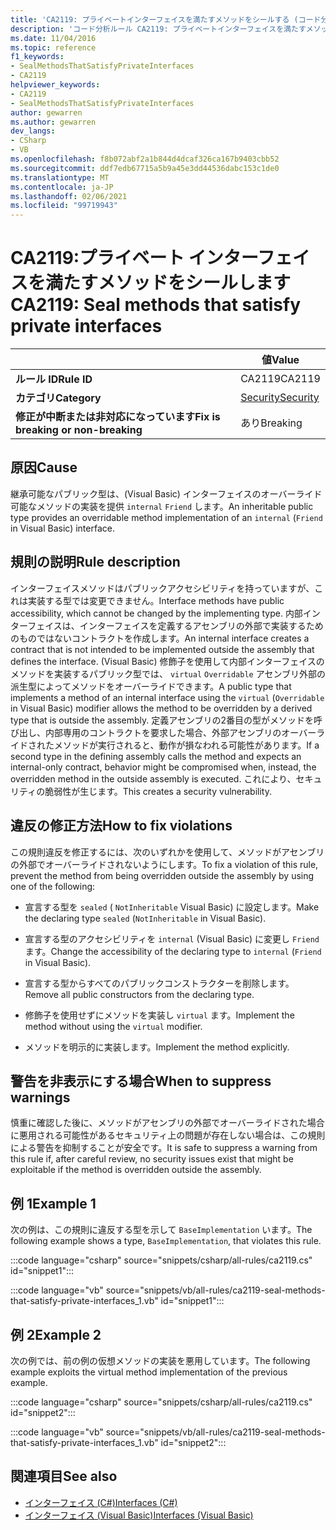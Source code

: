 ```yaml
---
title: 'CA2119: プライベートインターフェイスを満たすメソッドをシールする (コード分析)'
description: 'コード分析ルール CA2119: プライベートインターフェイスを満たすメソッドをシールする方法について説明します。'
ms.date: 11/04/2016
ms.topic: reference
f1_keywords:
- SealMethodsThatSatisfyPrivateInterfaces
- CA2119
helpviewer_keywords:
- CA2119
- SealMethodsThatSatisfyPrivateInterfaces
author: gewarren
ms.author: gewarren
dev_langs:
- CSharp
- VB
ms.openlocfilehash: f8b072abf2a1b844d4dcaf326ca167b9403cbb52
ms.sourcegitcommit: ddf7edb67715a5b9a45e3dd44536dabc153c1de0
ms.translationtype: MT
ms.contentlocale: ja-JP
ms.lasthandoff: 02/06/2021
ms.locfileid: "99719943"
---
```

# <a name="ca2119-seal-methods-that-satisfy-private-interfaces"></a><span data-ttu-id="cfb36-103">CA2119:プライベート インターフェイスを満たすメソッドをシールします</span><span class="sxs-lookup"><span data-stu-id="cfb36-103">CA2119: Seal methods that satisfy private interfaces</span></span>

| | <span data-ttu-id="cfb36-104">値</span><span class="sxs-lookup"><span data-stu-id="cfb36-104">Value</span></span> |
|-|-|
| <span data-ttu-id="cfb36-105">**ルール ID**</span><span class="sxs-lookup"><span data-stu-id="cfb36-105">**Rule ID**</span></span> |<span data-ttu-id="cfb36-106">CA2119</span><span class="sxs-lookup"><span data-stu-id="cfb36-106">CA2119</span></span>|
| <span data-ttu-id="cfb36-107">**カテゴリ**</span><span class="sxs-lookup"><span data-stu-id="cfb36-107">**Category**</span></span> |[<span data-ttu-id="cfb36-108">Security</span><span class="sxs-lookup"><span data-stu-id="cfb36-108">Security</span></span>](security-warnings.md)|
| <span data-ttu-id="cfb36-109">**修正が中断または非対応になっています**</span><span class="sxs-lookup"><span data-stu-id="cfb36-109">**Fix is breaking or non-breaking**</span></span> |<span data-ttu-id="cfb36-110">あり</span><span class="sxs-lookup"><span data-stu-id="cfb36-110">Breaking</span></span>|

## <a name="cause"></a><span data-ttu-id="cfb36-111">原因</span><span class="sxs-lookup"><span data-stu-id="cfb36-111">Cause</span></span>

<span data-ttu-id="cfb36-112">継承可能なパブリック型は、(Visual Basic) インターフェイスのオーバーライド可能なメソッドの実装を提供 `internal` `Friend` します。</span><span class="sxs-lookup"><span data-stu-id="cfb36-112">An inheritable public type provides an overridable method implementation of an `internal` (`Friend` in Visual Basic) interface.</span></span>

## <a name="rule-description"></a><span data-ttu-id="cfb36-113">規則の説明</span><span class="sxs-lookup"><span data-stu-id="cfb36-113">Rule description</span></span>

<span data-ttu-id="cfb36-114">インターフェイスメソッドはパブリックアクセシビリティを持っていますが、これは実装する型では変更できません。</span><span class="sxs-lookup"><span data-stu-id="cfb36-114">Interface methods have public accessibility, which cannot be changed by the implementing type.</span></span> <span data-ttu-id="cfb36-115">内部インターフェイスは、インターフェイスを定義するアセンブリの外部で実装するためのものではないコントラクトを作成します。</span><span class="sxs-lookup"><span data-stu-id="cfb36-115">An internal interface creates a contract that is not intended to be implemented outside the assembly that defines the interface.</span></span> <span data-ttu-id="cfb36-116">(Visual Basic) 修飾子を使用して内部インターフェイスのメソッドを実装するパブリック型では、 `virtual` `Overridable` アセンブリ外部の派生型によってメソッドをオーバーライドできます。</span><span class="sxs-lookup"><span data-stu-id="cfb36-116">A public type that implements a method of an internal interface using the `virtual` (`Overridable` in Visual Basic) modifier allows the method to be overridden by a derived type that is outside the assembly.</span></span> <span data-ttu-id="cfb36-117">定義アセンブリの2番目の型がメソッドを呼び出し、内部専用のコントラクトを要求した場合、外部アセンブリのオーバーライドされたメソッドが実行されると、動作が損なわれる可能性があります。</span><span class="sxs-lookup"><span data-stu-id="cfb36-117">If a second type in the defining assembly calls the method and expects an internal-only contract, behavior might be compromised when, instead, the overridden method in the outside assembly is executed.</span></span> <span data-ttu-id="cfb36-118">これにより、セキュリティの脆弱性が生じます。</span><span class="sxs-lookup"><span data-stu-id="cfb36-118">This creates a security vulnerability.</span></span>

## <a name="how-to-fix-violations"></a><span data-ttu-id="cfb36-119">違反の修正方法</span><span class="sxs-lookup"><span data-stu-id="cfb36-119">How to fix violations</span></span>

<span data-ttu-id="cfb36-120">この規則違反を修正するには、次のいずれかを使用して、メソッドがアセンブリの外部でオーバーライドされないようにします。</span><span class="sxs-lookup"><span data-stu-id="cfb36-120">To fix a violation of this rule, prevent the method from being overridden outside the assembly by using one of the following:</span></span>

- <span data-ttu-id="cfb36-121">宣言する型を `sealed` ( `NotInheritable` Visual Basic) に設定します。</span><span class="sxs-lookup"><span data-stu-id="cfb36-121">Make the declaring type `sealed` (`NotInheritable` in Visual Basic).</span></span>

- <span data-ttu-id="cfb36-122">宣言する型のアクセシビリティを `internal` (Visual Basic) に変更し `Friend` ます。</span><span class="sxs-lookup"><span data-stu-id="cfb36-122">Change the accessibility of the declaring type to `internal` (`Friend` in Visual Basic).</span></span>

- <span data-ttu-id="cfb36-123">宣言する型からすべてのパブリックコンストラクターを削除します。</span><span class="sxs-lookup"><span data-stu-id="cfb36-123">Remove all public constructors from the declaring type.</span></span>

- <span data-ttu-id="cfb36-124">修飾子を使用せずにメソッドを実装し `virtual` ます。</span><span class="sxs-lookup"><span data-stu-id="cfb36-124">Implement the method without using the `virtual` modifier.</span></span>

- <span data-ttu-id="cfb36-125">メソッドを明示的に実装します。</span><span class="sxs-lookup"><span data-stu-id="cfb36-125">Implement the method explicitly.</span></span>

## <a name="when-to-suppress-warnings"></a><span data-ttu-id="cfb36-126">警告を非表示にする場合</span><span class="sxs-lookup"><span data-stu-id="cfb36-126">When to suppress warnings</span></span>

<span data-ttu-id="cfb36-127">慎重に確認した後に、メソッドがアセンブリの外部でオーバーライドされた場合に悪用される可能性があるセキュリティ上の問題が存在しない場合は、この規則による警告を抑制することが安全です。</span><span class="sxs-lookup"><span data-stu-id="cfb36-127">It is safe to suppress a warning from this rule if, after careful review, no security issues exist that might be exploitable if the method is overridden outside the assembly.</span></span>

## <a name="example-1"></a><span data-ttu-id="cfb36-128">例 1</span><span class="sxs-lookup"><span data-stu-id="cfb36-128">Example 1</span></span>

<span data-ttu-id="cfb36-129">次の例は、この規則に違反する型を示して `BaseImplementation` います。</span><span class="sxs-lookup"><span data-stu-id="cfb36-129">The following example shows a type, `BaseImplementation`, that violates this rule.</span></span>

:::code language="csharp" source="snippets/csharp/all-rules/ca2119.cs" id="snippet1":::

:::code language="vb" source="snippets/vb/all-rules/ca2119-seal-methods-that-satisfy-private-interfaces_1.vb" id="snippet1":::

## <a name="example-2"></a><span data-ttu-id="cfb36-130">例 2</span><span class="sxs-lookup"><span data-stu-id="cfb36-130">Example 2</span></span>

<span data-ttu-id="cfb36-131">次の例では、前の例の仮想メソッドの実装を悪用しています。</span><span class="sxs-lookup"><span data-stu-id="cfb36-131">The following example exploits the virtual method implementation of the previous example.</span></span>

:::code language="csharp" source="snippets/csharp/all-rules/ca2119.cs" id="snippet2":::

:::code language="vb" source="snippets/vb/all-rules/ca2119-seal-methods-that-satisfy-private-interfaces_1.vb" id="snippet2":::

## <a name="see-also"></a><span data-ttu-id="cfb36-132">関連項目</span><span class="sxs-lookup"><span data-stu-id="cfb36-132">See also</span></span>

- [<span data-ttu-id="cfb36-133">インターフェイス (C#)</span><span class="sxs-lookup"><span data-stu-id="cfb36-133">Interfaces (C#)</span></span>](../../../csharp/programming-guide/interfaces/index.md)
- [<span data-ttu-id="cfb36-134">インターフェイス (Visual Basic)</span><span class="sxs-lookup"><span data-stu-id="cfb36-134">Interfaces (Visual Basic)</span></span>](../../../visual-basic/programming-guide/language-features/interfaces/index.md)
